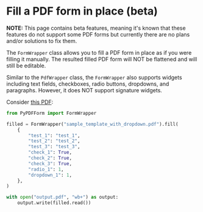 # Fill a PDF form in place (beta)

**NOTE:** This page contains beta features, meaning it's known that these features do not support some PDF forms but 
currently there are no plans and/or solutions to fix them.

The `FormWrapper` class allows you to fill a PDF form in place as if you were filling it manually. The resulted filled 
PDF form will NOT be flattened and will still be editable.

Similar to the `PdfWrapper` class, the `FormWrapper` also supports widgets including text fields, checkboxes, radio 
buttons, dropdowns, and paragraphs. However, it does NOT support signature widgets.

Consider [this PDF](https://github.com/chinapandaman/PyPDFForm/raw/master/pdf_samples/dropdown/sample_template_with_dropdown.pdf):

```python
from PyPDFForm import FormWrapper

filled = FormWrapper("sample_template_with_dropdown.pdf").fill(
    {
        "test_1": "test_1",
        "test_2": "test_2",
        "test_3": "test_3",
        "check_1": True,
        "check_2": True,
        "check_3": True,
        "radio_1": 1,
        "dropdown_1": 1,
    },
)

with open("output.pdf", "wb+") as output:
    output.write(filled.read())
```
